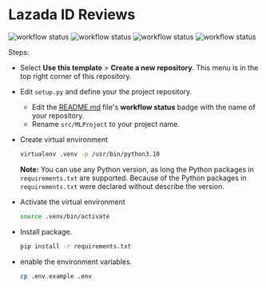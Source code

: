 # **Lazada ID Reviews**

![workflow status](https://github.com/rohwid/lazada-id-reviews/actions/workflows/ci.yaml/badge.svg)
![workflow status](https://github.com/rohwid/lazada-id-reviews/actions/workflows/cd-staging.yaml/badge.svg)
![workflow status](https://github.com/rohwid/lazada-id-reviews/actions/workflows/cd-push-registry.yaml/badge.svg)
![workflow status](https://github.com/rohwid/lazada-id-reviews/actions/workflows/cd-production.yaml/badge.svg)

Steps:
+ Select **Use this template** > **Create a new repository**. This menu is in the top right corner of this repository.
+ Edit `setup.py` and define your the project repository.
    + Edit the [README.md](README.md) file's **workflow status** badge with the name of your repository.
    + Rename `src/MLProject` to your project name.
+ Create virtual environment

    ```bash
    virtualenv .venv -p /usr/bin/python3.10
    ```
  **Note:** You can use any Python version, as long the Python packages in `requirements.txt` are supported. Because of the Python packages in `requirements.txt` were declared without describe the version.
+ Activate the virtual environment

    ```bash
    source .venv/bin/activate
    ```

+ Install package.

    ```bash
    pip install -r requirements.txt
    ```

+ enable the environment variables.

    ```bash
    cp .env.example .env
    ```